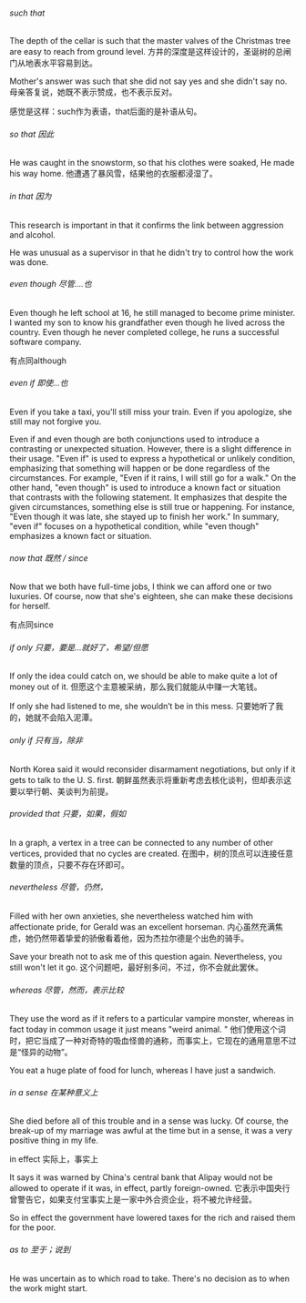 ###### such that

The depth of the cellar is such that the master valves of the Christmas tree are easy to reach from ground level.
方井的深度是这样设计的，圣诞树的总闸门从地表水平容易到达。

Mother's answer was such that she did not say yes and she didn't say no.
母亲答复说，她既不表示赞成，也不表示反对。

感觉是这样：such作为表语，that后面的是补语从句。



###### so that 因此

He was caught in the snowstorm, so that his clothes were soaked, He made his way home.
他遭遇了暴风雪，结果他的衣服都浸湿了。



###### in that  因为

This research is important in that it confirms the link between aggression and alcohol.

He was unusual as a supervisor in that he didn't try to control how the work was done.



###### even though  尽管....也  

Even though he left school at 16, he still managed to become prime minister.
I wanted my son to know his grandfather even though he lived across the country.
Even though he never completed college, he runs a successful software company.

有点同although



###### even if 即使...也

Even if you take a taxi, you'll still miss your train.
Even if you apologize, she still may not forgive you.



Even if and even though are both conjunctions used to introduce a contrasting or unexpected situation. However, there is a slight difference in their usage. "Even if" is used to express a hypothetical or unlikely condition, emphasizing that something will happen or be done regardless of the circumstances. For example, "Even if it rains, I will still go for a walk." On the other hand, "even though" is used to introduce a known fact or situation that contrasts with the following statement. It emphasizes that despite the given circumstances, something else is still true or happening. For instance, "Even though it was late, she stayed up to finish her work." In summary, "even if" focuses on a hypothetical condition, while "even though" emphasizes a known fact or situation.

###### now that 既然   / since

Now that we both have full-time jobs, I think we can afford one or two luxuries.
Of course, now that she's eighteen, she can make these decisions for herself.

有点同since

###### if only 只要，要是...就好了，希望/但愿

If only the idea could catch on, we should be able to make quite a lot of money out of it.
但愿这个主意被采纳，那么我们就能从中赚一大笔钱。

If only she had listened to me, she wouldn’t be in this mess.
只要她听了我的，她就不会陷入泥潭。

###### only if 只有当，除非

North Korea said it would reconsider disarmament negotiations, but only if it gets to talk to the U. S. first.
朝鲜虽然表示将重新考虑去核化谈判，但却表示这要以举行朝、美谈判为前提。

###### provided that 只要，如果，假如

In a graph, a vertex in a tree can be connected to any number of other vertices, provided that no cycles are created.
在图中，树的顶点可以连接任意数量的顶点，只要不存在环即可。

###### nevertheless 尽管，仍然，

Filled with her own anxieties, she nevertheless watched him with affectionate pride, for Gerald was an excellent horseman.
内心虽然充满焦虑，她仍然带着挚爱的骄傲看着他，因为杰拉尔德是个出色的骑手。

Save your breath not to ask me of this question again. Nevertheless, you still won't let it go.
这个问题吧，最好别多问，不过，你不会就此罢休。

###### whereas 尽管，然而，表示比较

They use the word as if it refers to a particular vampire monster, whereas in fact today in common usage it just means "weird animal. "
他们使用这个词时，把它当成了一种对奇特的吸血怪兽的通称，而事实上，它现在的通用意思不过是“怪异的动物”。

You eat a huge plate of food for lunch, whereas I have just a sandwich.

###### in a sense 在某种意义上

She died before all of this trouble and in a sense was lucky.
Of course, the break-up of my marriage was awful at the time but in a sense, it was a very positive thing in my life.

in effect 实际上，事实上

It says it was warned by China's central bank that Alipay would not be allowed to operate if it was, in effect, partly foreign-owned.
它表示中国央行曾警告它，如果支付宝事实上是一家中外合资企业，将不被允许经营。

So in effect the government have lowered taxes for the rich and raised them for the poor.

###### as to 至于；说到

He was uncertain as to which road to take.
There's no decision as to when the work might start.







